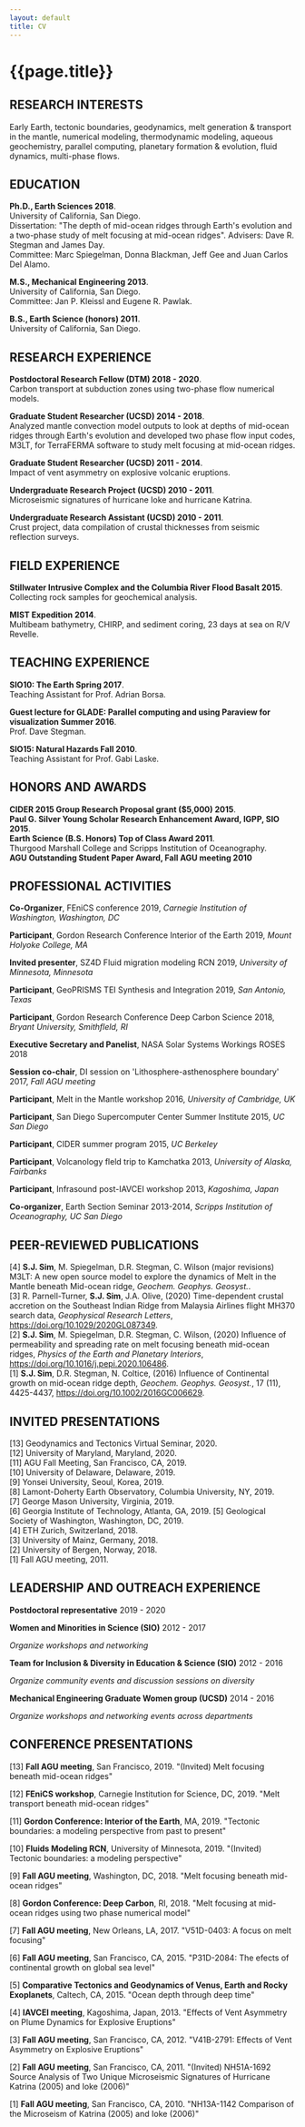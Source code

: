 ```yaml
---
layout: default
title: CV
---
```

# {{page.title}}

## RESEARCH INTERESTS
Early Earth, tectonic boundaries, geodynamics, melt generation & transport in the mantle, numerical modeling, thermodynamic modeling, aqueous geochemistry, parallel computing, planetary formation & evolution, fluid dynamics, multi-phase flows.

## EDUCATION
**Ph.D., Earth Sciences 2018**.  
University of California, San Diego.  
Dissertation: "The depth of mid-ocean ridges through Earth's evolution and a two-phase study of melt focusing at mid-ocean ridges". 
Advisers: Dave R. Stegman and James Day.  
Committee: Marc Spiegelman, Donna Blackman, Jeff Gee and Juan Carlos Del Alamo.  

**M.S., Mechanical Engineering 2013**.  
University of California, San Diego.  
Committee: Jan P. Kleissl and Eugene R. Pawlak.  

**B.S., Earth Science (honors) 2011**.   
University of California, San Diego.  

## RESEARCH EXPERIENCE
**Postdoctoral Research Fellow (DTM) 2018 - 2020**.  
Carbon transport at subduction zones using two-phase flow numerical models.  

**Graduate Student Researcher (UCSD) 2014 - 2018**.  
Analyzed mantle convection model outputs to look at depths of mid-ocean ridges through Earth's evolution and developed two phase flow input codes, M3LT, for TerraFERMA software to study melt focusing at mid-ocean ridges.  

**Graduate Student Researcher (UCSD) 2011 - 2014**.  
Impact of vent asymmetry on explosive volcanic eruptions.   

**Undergraduate Research Project (UCSD) 2010 - 2011**.  
Microseismic signatures of hurricane Ioke and hurricane Katrina.   

**Undergraduate Research Assistant (UCSD) 2010 - 2011**.  
Crust project, data compilation of crustal thicknesses from seismic reflection surveys.   

## FIELD EXPERIENCE
**Stillwater Intrusive Complex and the Columbia River Flood Basalt 2015**.  
Collecting rock samples for geochemical analysis.  

**MIST Expedition 2014**.  
Multibeam bathymetry, CHIRP, and sediment coring, 23 days at sea on R/V Revelle.  

## TEACHING EXPERIENCE
**SIO10: The Earth Spring 2017**.  
Teaching Assistant for Prof. Adrian Borsa.  

**Guest lecture for GLADE: Parallel computing and using Paraview for visualization Summer 2016**.  
Prof. Dave Stegman.  
 
**SIO15: Natural Hazards Fall 2010**.  
Teaching Assistant for Prof. Gabi Laske.  

## HONORS AND AWARDS
**CIDER 2015 Group Research Proposal grant ($5,000) 2015**.  
**Paul G. Silver Young Scholar Research Enhancement Award, IGPP, SIO 2015**.  
**Earth Science (B.S. Honors) Top of Class Award 2011**.  
Thurgood Marshall College and Scripps Institution of Oceanography.  
**AGU Outstanding Student Paper Award, Fall AGU meeting 2010**

## PROFESSIONAL ACTIVITIES
**Co-Organizer**, FEniCS conference 2019, *Carnegie Institution of Washington, Washington, DC* 

**Participant**, Gordon Research Conference Interior of the Earth 2019, *Mount Holyoke College, MA* 

**Invited presenter**, SZ4D Fluid migration modeling RCN 2019, *University of Minnesota, Minnesota*

**Participant**, GeoPRISMS TEI Synthesis and Integration 2019, *San Antonio, Texas*

**Participant**, Gordon Research Conference Deep Carbon Science 2018, *Bryant University, Smithfleld, RI*

**Executive Secretary and Panelist**, NASA Solar Systems Workings ROSES 2018

**Session co-chair**, DI session on 'Lithosphere-asthenosphere boundary' 2017, *Fall AGU meeting*

**Participant**, Melt in the Mantle workshop 2016, *University of Cambridge, UK*

**Participant**, San Diego Supercomputer Center Summer Institute 2015, *UC San Diego*

**Participant**, CIDER summer program 2015, *UC Berkeley*

**Participant**, Volcanology fleld trip to Kamchatka 2013, *University of Alaska, Fairbanks*

**Participant**, Infrasound post-IAVCEI workshop 2013, *Kagoshima, Japan*

**Co-organizer**, Earth Section Seminar 2013-2014, *Scripps Institution of Oceanography, UC San Diego*

## PEER-REVIEWED PUBLICATIONS
[4] **S.J. Sim**, M. Spiegelman, D.R. Stegman, C. Wilson (major revisions) M3LT: A new open source model to explore the dynamics of Melt in the Mantle beneath Mid-ocean ridge, *Geochem. Geophys. Geosyst.*.  
[3] R. Parnell-Turner, **S.J. Sim**, J.A. Olive, (2020) Time-dependent crustal accretion on the Southeast Indian Ridge from Malaysia Airlines flight MH370 search data, *Geophysical Research Letters*,  https://doi.org/10.1029/2020GL087349.  
[2] **S.J. Sim**, M. Spiegelman, D.R. Stegman, C. Wilson, (2020) Influence of permeability and spreading rate on melt focusing beneath mid-ocean ridges, *Physics of the Earth and Planetary Interiors*, https://doi.org/10.1016/j.pepi.2020.106486.  
[1] **S.J. Sim**, D.R. Stegman, N. Coltice, (2016) Influence of Continental growth on mid-ocean ridge depth, *Geochem. Geophys. Geosyst.*, 17 (11), 4425-4437,  https://doi.org/10.1002/2016GC006629.

## INVITED PRESENTATIONS
[13] Geodynamics and Tectonics Virtual Seminar, 2020.  
[12] University of Maryland, Maryland, 2020.  
[11] AGU Fall Meeting, San Francisco, CA, 2019.  
[10] University of Delaware, Delaware, 2019.  
[9] Yonsei University, Seoul, Korea, 2019.  
[8] Lamont-Doherty Earth Observatory, Columbia University, NY, 2019.  
[7] George Mason University, Virginia, 2019.  
[6] Georgia Institute of Technology, Atlanta, GA, 2019. 
[5] Geological Society of Washington, Washington, DC, 2019.  
[4] ETH Zurich, Switzerland, 2018.  
[3] University of Mainz, Germany, 2018.  
[2] University of Bergen, Norway, 2018.  
[1] Fall AGU meeting, 2011.  

## LEADERSHIP AND OUTREACH EXPERIENCE
**Postdoctoral representative** 2019 - 2020

**Women and Minorities in Science (SIO)** 2012 - 2017

*Organize workshops and networking*

**Team for Inclusion & Diversity in Education & Science (SIO)** 2012 - 2016

*Organize community events and discussion sessions on diversity*

**Mechanical Engineering Graduate Women group (UCSD)** 2014 - 2016

*Organize workshops and networking events across departments*

## CONFERENCE PRESENTATIONS
[13] **Fall AGU meeting**, San Francisco, 2019. "(Invited) Melt focusing beneath mid-ocean ridges"

[12] **FEniCS workshop**, Carnegie Institution for Science, DC, 2019. "Melt transport beneath mid-ocean ridges"

[11] **Gordon Conference: Interior of the Earth**, MA, 2019. "Tectonic boundaries: a modeling perspective from past to present"

[10] **Fluids Modeling RCN**, University of Minnesota, 2019. "(Invited) Tectonic boundaries: a modeling perspective"

[9] **Fall AGU meeting**, Washington, DC, 2018. "Melt focusing beneath mid-ocean ridges"

[8] **Gordon Conference: Deep Carbon**, RI, 2018. "Melt focusing at mid-ocean ridges using two phase numerical model"

[7] **Fall AGU meeting**, New Orleans, LA, 2017. "V51D-0403: A focus on melt focusing"

[6] **Fall AGU meeting**, San Francisco, CA, 2015. "P31D-2084: The efects of continental growth on global sea level"

[5] **Comparative Tectonics and Geodynamics of Venus, Earth and Rocky Exoplanets**, Caltech, CA, 2015. "Ocean depth through deep time"

[4] **IAVCEI meeting**, Kagoshima, Japan, 2013. "Effects of Vent Asymmetry on Plume Dynamics for Explosive Eruptions"

[3] **Fall AGU meeting**, San Francisco, CA, 2012. "V41B-2791: Effects of Vent Asymmetry on Explosive Eruptions"

[2] **Fall AGU meeting**, San Francisco, CA, 2011. "(Invited) NH51A-1692 Source Analysis of Two Unique Microseismic Signatures of
Hurricane Katrina (2005) and Ioke (2006)"

[1] **Fall AGU meeting**, San Francisco, CA, 2010. "NH13A-1142 Comparison of the Microseism of Katrina (2005) and Ioke (2006)"
